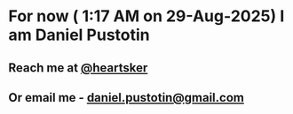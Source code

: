 # For now ( 1:17 AM on 29-Aug-2025) I am Daniel Pustotin
## Reach me at [@heartsker](https://t.me/heartsker)
## Or email me - daniel.pustotin@gmail.com
